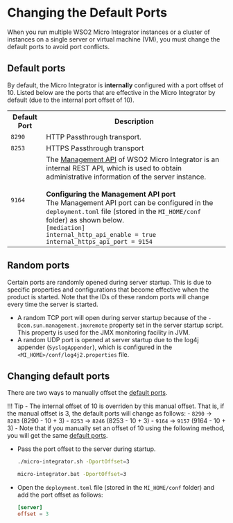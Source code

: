 # Changing the Default Ports

When you run multiple WSO2 Micro Integrator instances or a cluster of instances on a single server or virtual machine (VM),
you must change the default ports to avoid port conflicts.

## Default ports

By default, the Micro Integrator is **internally** configured with a port offset of 10. Listed below are the ports that are effective in the Micro Integrator by default (due to the internal port offset of 10).

<table>
	<tr>
		<th>
			Default Port
		</th>
		<th>
			Description
		</th>
	</tr>
	<tr>
		<td>
			<code>8290</code>
		</td>
		<td>
			HTTP Passthrough transport.
		</td>
	</tr>
	<tr>
		<td>
			<code>8253</code>
		</td>
		<td>
			HTTPS Passthrough transport
		</td>
	</tr>
	<tr>
		<td>
			<code>9164</code>
		</td>
		<td>
			The <a href="../../administer-and-observe/working-with-management-api">Management API</a> of WSO2 Micro Integrator is an internal REST API, which is used to obtain administrative information of the server instance.</br></br>
			<b>Configuring the Management API port</b></br>
			The Management API port can be configured in the <code>deployment.toml</code> file (stored in the <code>MI_HOME/conf</code> folder) as shown below.</br>
			<div>
				<code>[mediation]</code></br>
				<code>internal_http_api_enable = true </code></br>
				<code>internal_https_api_port = 9154 </code>
			</div>
		</td>
	</tr>
</table>

## Random ports

Certain ports are randomly opened during server startup. This is due to
specific properties and configurations that become effective when the
product is started. Note that the IDs of these random ports will change
every time the server is started.

-   A random TCP port will open during server startup because of the
    `-Dcom.sun.management.jmxremote` property set in
    the server startup script. This property is used for the
    JMX monitoring facility in JVM.
-   A random UDP port is opened at server startup due to the log4j
    appender (`SyslogAppender`), which is configured in the `<MI_HOME>/conf/log4j2.properties` file.

## Changing default ports

There are two ways to manually offset the [default ports](#default-ports).

!!! Tip
	-	The internal offset of 10 is overriden by this manual offset. That is, if the manual offset is 3, the default ports will change as follows:
		- `8290` -> `8283` (8290 - 10 + 3)
		- `8253` -> `8246` (8253 - 10 + 3)
		- `9164` -> `9157` (9164 - 10 + 3)
	-	Note that if you manually set an offset of 10 using the following method, you will get the same [default ports](#default-ports).

-   Pass the port offset to the server during startup.

    ```bash tab='On MacOS/Linux/Centos'
    ./micro-integrator.sh -DportOffset=3
    ```

    ```bash tab='On Windows'
    micro-integrator.bat -DportOffset=3
    ```

-   Open the `deployment.toml` file (stored in the `MI_HOME/conf` folder) and add the port offset as follows:

    ```toml
    [server]
    offset = 3
    ```